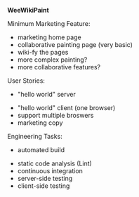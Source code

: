 **WeeWikiPaint**

Minimum Marketing Feature:
- marketing home page
- collaborative painting page (very basic)
- wiki-fy the pages
- more complex painting?
- more collaborative features?

User Stories:
* "hello world" server
- "hello world" client (one browser)
- support multiple broswers
- marketing copy

Engineering Tasks:
* automated build
- static code analysis (Lint)
- continuous integration
- server-side testing
- client-side testing